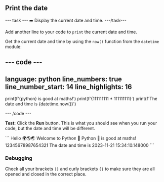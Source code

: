 <h2 class="c-project-heading--task">Print the date</h2>

\--- task ---
➡️ Display the current date and time.
\---/task---

Add another line to your code to `print` the current date and time.

Get the current date and time by using the `now()` function from the `datetime` module:

## --- code ---

language: python
line_numbers: true
line_number_start: 14
line_highlights: 16
--------------------------------------------------------

print(f'{python} is good at maths!')
print(f'{111111111 \* 111111111}')
print(f'The date and time is {datetime.now()}')

\--- /code ---

**Test:** Click the **Run** button.
This is what you should see when you run your code, but the date and time will be different.

<div class="c-project-output">
```
Hello 🌍🌎🌏
Welcome to Python 🐍
Python 🐍 is good at maths!
12345678987654321
The date and time is 2023-11-21 15:34:10.148000
```
</div>

<div class="c-project-callout c-project-callout--debug">

### Debugging

Check all your brackets `()` and curly brackets `{}` to make sure they are all opened and closed in the correct place.

</div>
